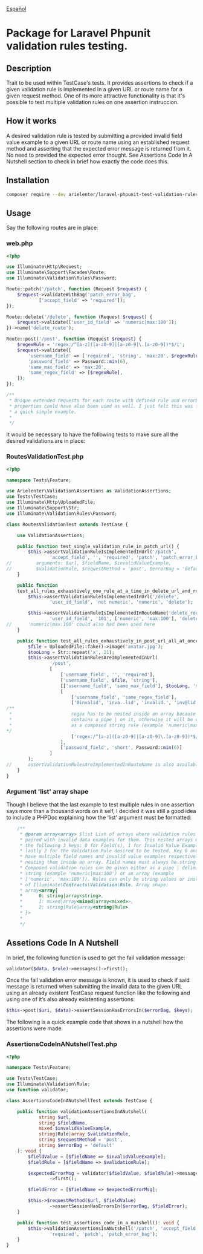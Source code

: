 [Español](https://github.com/arielenter/laravel-phpunit-test-validation-rules/blob/main/README.es.md)

# **Package for Laravel Phpunit validation rules testing.**

## Description

Trait to be used within TestCase's tests. It provides assertions to check if 
a given validation rule is implemented in a given URL or route name for a 
given request method. One of its more attractive functionality is that it's 
possible to test multiple validation rules on one assertion instruccion.

## How it works

A desired validation rule is tested by submitting a provided invalid field 
value example to a given URL or route name using an established request method 
and asserting that the expected error message is returned from it. No need to 
provided the expected error thought. See Assertions Code In A Nutshell section 
to check in brief how exactly the code does this.

## Installation

```bash
composer require --dev arielenter/laravel-phpunit-test-validation-rules
```

## Usage

Say the following routes are in place:

### web.php

```php
<?php

use Illuminate\Http\Request;
use Illuminate\Support\Facades\Route;
use Illuminate\Validation\Rules\Password;

Route::patch('/patch', function (Request $request) {
    $request->validateWithBag('patch_error_bag',
            ['accept_field' => 'required']);
});

Route::delete('/delete', function (Request $request) {
    $request->validate(['user_id_field' => 'numeric|max:100']);
})->name('delete_route');

Route::post('/post', function (Request $request) {
    $regexRule = 'regex:/^[a-z]([a-z0-9]|[a-z0-9]\.[a-z0-9])*$/i';
    $request->validate([
        'username_field' => ['required', 'string', 'max:20', $regexRule],
        'password_field' => Password::min(6),
        'same_max_field' => 'max:20',
        'same_regex_field' => [$regexRule],
    ]);
});

/**
 * Unique extended requests for each route with defined rule and errorBag 
 * properties could have also been used as well. I just felt this was fine as 
 * a quick simple example.
 * 
 */


```

It would be necessary to have the following tests to make sure all the 
desired validations are in place:

### RoutesValidationTest.php

```php
<?php

namespace Tests\Feature;

use Arielenter\Validation\Assertions as ValidationAssertions;
use Tests\TestCase;
use Illuminate\Http\UploadedFile;
use Illuminate\Support\Str;
use Illuminate\Validation\Rules\Password;

class RoutesValidationTest extends TestCase {

    use ValidationAssertions;

    public function test_single_validation_rule_in_patch_url() {
        $this->assertValidationRuleIsImplementedInUrl('/patch',
                'accept_field', '', 'required', 'patch', 'patch_error_bag');
//         arguments: $url, $fieldName, $invalidValueExample, 
//         $validationRule, $requestMethod = 'post', $errorBag = 'default'
    }

    public function
    test_all_rules_exhaustively_one_rule_at_a_time_in_delete_url_and_route() {
        $this->assertValidationRuleIsImplementedInUrl('/delete',
                'user_id_field', 'not numeric', 'numeric', 'delete');

        $this->assertValidationRuleIsImplementedInRouteName('delete_route',
                'user_id_field', '101', ['numeric', 'max:100'], 'delete');
//      'numeric|max:100' could also had been used here
    }

    public function test_all_rules_exhaustively_in_post_url_all_at_once() {
        $file = UploadedFile::fake()->image('avatar.jpg');
        $tooLong = Str::repeat('x', 21);
        $this->assertValidationRulesAreImplementedInUrl(
                '/post',
                [
                    ['username_field', '', 'required'],
                    ['username_field', $file, 'string'],
                    [['username_field', 'same_max_field'], $tooLong, 'max:20'],
                    [
                        ['username_field', 'same_regex_field'],
                        ['0invalid', 'inva..lid', 'invalid.', 'inv@lid'],
/**
 *                      regex has to be nested inside an array bacause it 
 *                      contains a pipe | on it, otherwise it will be confuse 
 *                      as a composed string rule (example 'numeric|max:100')                      
*/
                        ['regex:/^[a-z]([a-z0-9]|[a-z0-9]\.[a-z0-9])*$/i']
                    ],
                    ['password_field', 'short', Password::min(6)]
                ]
        );
//      assertValidationRulesAreImplementedInRouteName is also available
    }
}

```

### Argument 'list' array shape

Though I believe that the last example to test multiple rules in one 
assertion says more than a thousand words on it self, I decided it was still a 
good idea to include a PHPDoc explaining how the ‘list’ argument must be 
formatted:

```php
    /**
     * @param array<array> $list List of arrays where validation rules are 
     * paired with invalid data examples for them. This nested arrays must have 
     * the following 3 keys: 0 for Field(s), 1 for Invalid Value Example(s) and 
     * lastly 2 for the Validation Rule desired to be tested. Key 0 and 1 can 
     * have multiple field names and invalid value examples respectively by 
     * nesting them inside an array. Field names must always be string values.
     * Composed validation rules can be given either as a pipe | delimited 
     * string (example 'numeric|max:100') or an array (example 
     * ['numeric', 'max:100']). Rules can only be string values or instances
     * of Illuminate\Contracts\Validation\Rule. Array shape:
     * array<array{
     *      0: string|array<string>,
     *      1: mixed|array<mixed|array<mixed>>,
     *      2: string|Rule|array<string|Rule>
     * }>
     * 
     */
```

## Assetions Code In A Nutshell

In brief, the following function is used to get the fail validation message:

```php
validator($data, $rule)->messages()->first();
```

Once the fail validation error message is known, it is used to check if said 
message is returned when submitting the invalid data to the given URL using an 
already existent TestCase request function like the following and using one of 
it’s also already existenting assertions:

```php
$this->post($uri, $data)->assertSessionHasErrorsIn($errorBag, $keys);
```

The following is a quick example code that shows in a nutshell how the 
assertions were made.

### AssertionsCodeInANutshellTest.php

```php
<?php

namespace Tests\Feature;

use Tests\TestCase;
use Illuminate\Validation\Rule;
use function validator;

class AssertionsCodeInANutshellTest extends TestCase {

    public function validationAssertionsInANutshell(
            string $url,
            string $fieldName,
            mixed $invalidValueExample,
            string|Rule|array $validationRule,
            string $requestMethod = 'post',
            string $errorBag = 'default'
    ): void {
        $fieldValue = [$fieldName => $invalidValueExample];
        $fieldRule = [$fieldName => $validationRule];

        $expectedErrorMsg = validator($fieldValue, $fieldRule)->messages()
                ->first();

        $fieldError = [$fieldName => $expectedErrorMsg];

        $this->$requestMethod($url, $fieldValue)
                ->assertSessionHasErrorsIn($errorBag, $fieldError);
    }

    public function test_assertions_code_in_a_nutshell(): void {
        $this->validationAssertionsInANutshell('/patch', 'accept_field', '',
                'required', 'patch', 'patch_error_bag');
    }
}

```